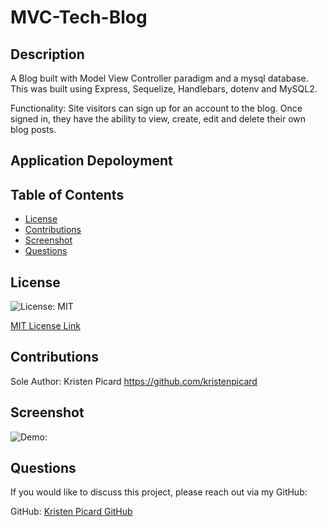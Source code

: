 # MVC-Tech-Blog

## Description

A Blog built with Model View Controller paradigm and a mysql database. This was built using Express, Sequelize, Handlebars, dotenv and MySQL2.

Functionality:
Site visitors can sign up for an account to the blog. Once signed in, they have the ability to view, create, edit and delete their own blog posts.

## Application Depoloyment

## Table of Contents

- [License](#license)
- [Contributions](#contributions)
- [Screenshot](#screenshot)
- [Questions](#questions)

## License

![License: MIT](https://img.shields.io/badge/License-MIT-yellow.svg)

[MIT License Link](https://spdx.org/licenses/MIT.html)

## Contributions

Sole Author: Kristen Picard
https://github.com/kristenpicard

## Screenshot

![Demo:](/img/1.gif)

## Questions

If you would like to discuss this project, please reach out via my GitHub:

GitHub: [Kristen Picard GitHub](https://github.com/kristenpicard)
